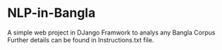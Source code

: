 # NLP-in-Bangla
A simple web project in DJango Framwork to analys any Bangla Corpus
Further details can be found in Instructions.txt file.
